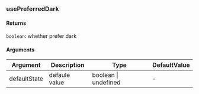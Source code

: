 ### usePreferredDark

#### Returns

`boolean`: whether prefer dark

#### Arguments

| Argument     | Description   | Type                 | DefaultValue |
| ------------ | ------------- | -------------------- | ------------ |
| defaultState | defaule value | boolean \| undefined | -            |
